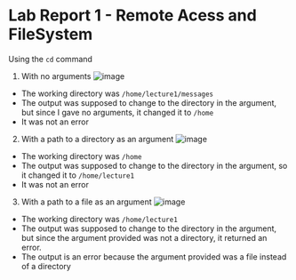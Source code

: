 # Lab Report 1  - Remote Acess and FileSystem

Using the ```cd``` command

1. With no arguments
![image](https://github.com/davidluzfontes/cse15l-lab-reports/assets/149021334/56c26b11-39cd-48d1-822a-bb4a28c976bf)
- The working directory was `/home/lecture1/messages`
- The output was supposed to change to the directory in the argument, but since I gave no arguments, it changed it to `/home`
- It was not an error

2. With a path to a directory as an argument
![image](https://github.com/davidluzfontes/cse15l-lab-reports/assets/149021334/da5498f9-b998-48d5-b2e9-3104dd0e41a8)
- The working directory was `/home`
- The output was supposed to change to the directory in the argument, so it changed it to `/home/lecture1`
- It was not an error

3. With a path to a file as an argument
![image](https://github.com/davidluzfontes/cse15l-lab-reports/assets/149021334/0573cd80-f159-4bce-a391-f6e201ba48f9)
- The working directory was `/home/lecture1`
- The output was supposed to change to the directory in the argument, but since the argument provided was not a directory, it returned an error.
- The output is an error because the argument provided was a file instead of a directory



